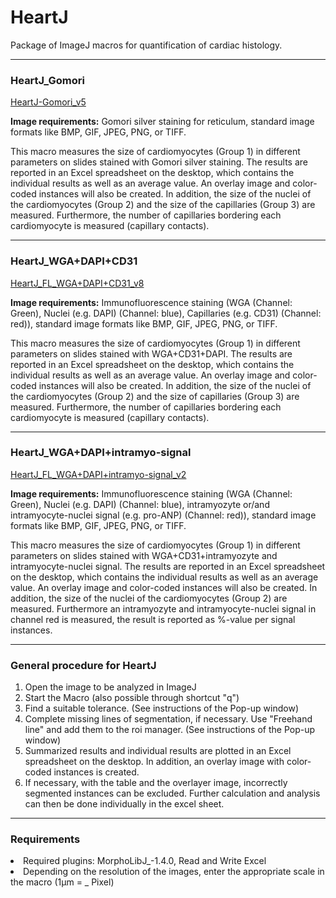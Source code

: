 # HeartJ
Package of ImageJ macros for quantification of cardiac histology.


---
### HeartJ_Gomori

[HeartJ-Gomori_v5](HeartJ_Gomori_v5.ijm)

<strong>Image requirements:</strong> Gomori silver staining for reticulum, standard image formats like BMP, GIF, JPEG, PNG, or TIFF.

This macro measures the size of cardiomyocytes (Group 1) in different parameters on slides stained with Gomori silver staining. The results are reported in an Excel spreadsheet on the desktop, which contains the individual results as well as an average value. An overlay image and color-coded instances will also be created. In addition, the size of the nuclei of the cardiomyocytes (Group 2) and the size of the capillaries (Group 3) are measured. Furthermore, the number of capillaries bordering each cardiomyocyte is measured (capillary contacts).

---
### HeartJ_WGA+DAPI+CD31

[HeartJ_FL_WGA+DAPI+CD31_v8](HeartJ_FL_WGA+DAPI+CD31_v8.ijm)

<strong>Image requirements:</strong> Immunofluorescence staining (WGA (Channel: Green), Nuclei (e.g. DAPI) (Channel: blue), Capillaries (e.g. CD31) (Channel: red)), standard image formats like BMP, GIF, JPEG, PNG, or TIFF.

This macro measures the size of cardiomyocytes (Group 1) in different parameters on slides stained with WGA+CD31+DAPI. The results are reported in an Excel spreadsheet on the desktop, which contains the individual results as well as an average value. An overlay image and color-coded instances will also be created. In addition, the size of the nuclei of the cardiomyocytes (Group 2) and the size of capillaries (Group 3) are measured. Furthermore, the number of capillaries bordering each cardiomyocyte is measured (capillary contacts).

---
### HeartJ_WGA+DAPI+intramyo-signal

[HeartJ_FL_WGA+DAPI+intramyo-signal_v2](HeartJ_FL_WGA+DAPI+intramyo-signal_v2.ijm)

<strong>Image requirements:</strong> Immunofluorescence staining (WGA (Channel: Green), Nuclei (e.g. DAPI) (Channel: blue), intramyozyte or/and intramyocyte-nuclei signal (e.g. pro-ANP) (Channel: red)), standard image formats like BMP, GIF, JPEG, PNG, or TIFF.

This macro measures the size of cardiomyocytes (Group 1) in different parameters on slides stained with WGA+CD31+intramyozyte and intramyocyte-nuclei signal. The results are reported in an Excel spreadsheet on the desktop, which contains the individual results as well as an average value. An overlay image and color-coded instances will also be created. In addition, the size of the nuclei of the cardiomyocytes (Group 2) are measured. Furthermore an intramyozyte and intramyocyte-nuclei signal in channel red is measured, the result is reported as %-value per signal instances.

---
### General procedure for HeartJ
<ol>
<li>Open the image to be analyzed in ImageJ</li>

<li>Start the Macro (also possible through shortcut "q")</li>

<li>Find a suitable tolerance. (See instructions of the Pop-up window)</li>

<li>Complete missing lines of segmentation, if necessary. Use "Freehand line" and add them to the roi manager. (See instructions of the Pop-up window)</li>

<li>Summarized results and individual results are plotted in an Excel spreadsheet on the desktop. In addition, an overlay image with color-coded instances is created.</li>

<li>If necessary, with the table and the overlayer image, incorrectly segmented instances can be excluded. Further calculation and analysis can then be done individually in the excel sheet.</li>
</ol>

---
### Requirements

<li> Required plugins: MorphoLibJ_-1.4.0, Read and Write Excel </li>

<li> Depending on the resolution of the images, enter the appropriate scale in the macro (1µm = _ Pixel) </li>
